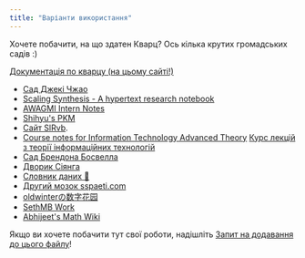 ```yaml
---
title: "Варіанти використання"
---
```


Хочете побачити, на що здатен Кварц? Ось кілька крутих громадських садів :)

[Документація по кварцу (на цьому сайті!)](https://quartz.jzhao.xyz/)
- [Сад Джекі Чжао](https://jzhao.xyz/)
- [Scaling Synthesis - A hypertext research notebook](https://scalingsynthesis.com/)
- [AWAGMI Intern Notes](https://notes.awagmi.xyz/)
- [Shihyu's PKM](https://shihyuho.github.io/pkm/)
- [Сайт SlRvb](https://slrvb.github.io/Site/).
- [Course notes for Information Technology Advanced Theory](https://a2itnotes.github.io/quartz/) [Курс лекцій з теорії інформаційних технологій](https://a2itnotes.github.io/quartz/)
- [Сад Брендона Босвелла](https://brandonkboswell.com)
- [Дворик Сіянга](https://siyangsun.github.io/courtyard/)
- [Словник даних 🧠](https://glossary.airbyte.com/)
- [Другий мозок sspaeti.com](https://brain.sspaeti.com/)
- [oldwinterの数字花园](https://garden.oldwinter.top/)
- [SethMB Work](https://sethmb.xyz/)
- [Abhijeet's Math Wiki](https://abhmul.github.io/quartz/Math-Wiki/)

Якщо ви хочете побачити тут свої роботи, надішліть [Запит на додавання до цього файлу](https://github.com/jackyzha0/quartz/blob/hugo/content/notes/showcase.md)!